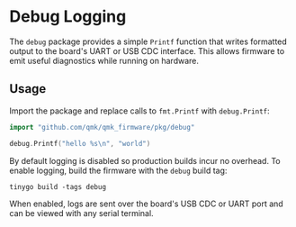 # Debug Logging

The `debug` package provides a simple `Printf` function that writes formatted
output to the board's UART or USB CDC interface. This allows firmware to emit
useful diagnostics while running on hardware.

## Usage

Import the package and replace calls to `fmt.Printf` with `debug.Printf`:

```go
import "github.com/qmk/qmk_firmware/pkg/debug"

debug.Printf("hello %s\n", "world")
```

By default logging is disabled so production builds incur no overhead. To enable
logging, build the firmware with the `debug` build tag:

```
tinygo build -tags debug
```

When enabled, logs are sent over the board's USB CDC or UART port and can be
viewed with any serial terminal.
